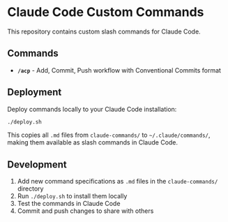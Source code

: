 # Claude Code Custom Commands

This repository contains custom slash commands for Claude Code.

## Commands

- **`/acp`** - Add, Commit, Push workflow with Conventional Commits format

## Deployment

Deploy commands locally to your Claude Code installation:

```bash
./deploy.sh
```

This copies all `.md` files from `claude-commands/` to `~/.claude/commands/`, making them available as slash commands in Claude Code.

## Development

1. Add new command specifications as `.md` files in the `claude-commands/` directory
2. Run `./deploy.sh` to install them locally
3. Test the commands in Claude Code
4. Commit and push changes to share with others